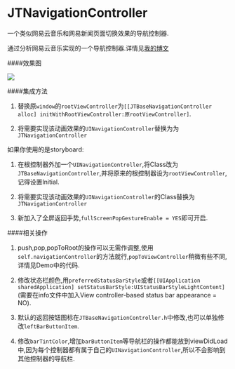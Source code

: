 # JTNavigationController
一个类似网易云音乐和网易新闻页面切换效果的导航控制器.

通过分析网易云音乐实现的一个导航控制器.详情见[我的博文](http://jerrytian.com/2016/01/23/yong-revealfen-xi-wang-yi-yun-yin-le-de-dao-hang-kong-zhi-qi-qie-huan-xiao-guo/)

####效果图

![](https://github.com/JNTian/JTNavigationController/blob/master/demo.gif)

####集成方法
 1. 替换原`window`的`rootViewController`为`[[JTBaseNavigationController alloc] initWithRootViewController:原rootViewController]`.
 
 2. 将需要实现该动画效果的`UINavigationController`替换为为`JTNavigationController`

如果你使用的是storyboard:
 1. 在根控制器外加一个`UINavigationController`,将Class改为`JTBaseNavigationController`,并将原来的根控制器设为`rootViewController`,记得设置Initial.

 2. 将需要实现该动画效果的`UINavigationController`的Class替换为`JTNavigationController`

 3. 新加入了全屏返回手势,`fullScreenPopGestureEnable = YES`即可开启.


####相关操作
 1. push,pop,popToRoot的操作可以无需作调整,使用`self.navigationController`的方法就行,`popToViewController`稍微有些不同,详情见Demo中的代码.
 
 2. 修改状态栏颜色,用`preferredStatusBarStyle`或者`[[UIApplication sharedApplication] setStatusBarStyle:UIStatusBarStyleLightContent]`(需要在info文件中加入View controller-based status bar appearance = NO).
 
 3. 默认的返回按钮图标在`JTBaseNavigationController.h`中修改,也可以单独修改`leftBarButtonItem`.
 
 4. 修改`barTintColor`,增加`barButtonItem`等导航栏的操作都能放到viewDidLoad中,因为每个控制器都有属于自己的`UINavigationController`,所以不会影响到其他控制器的导航栏.
 
